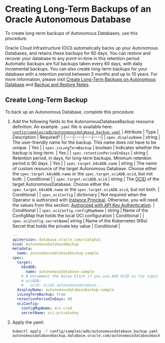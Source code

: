 # Creating Long-Term Backups of an Oracle Autonomous Database

To create long-term backups of Autonomous Databases, use this procedure.

Oracle Cloud Infrastructure (OCI) automatically backs up your Autonomous Databases, and retains these backups for 60 days. You can restore and recover your database to any point-in-time in this retention period. Automatic backups are full backups taken every 60 days, with daily incremental backups. You can also create long-term backups for your database with a retention period between 3 months and up to 10 years. For more information, please visit [Create Long-Term Backups on Autonomous Database](https://docs.oracle.com/en/cloud/paas/autonomous-database/serverless/adbsb/backup-long-term.html) and [Backup and Restore Notes](https://docs.oracle.com/en-us/iaas/autonomous-database-serverless/doc/backup-restore-notes.html).

## Create Long-Term Backup

To back up an Autonomous Database, complete this procedure.

1. Add the following fields to the AutonomousDatabaseBackup resource definition. An example `.yaml` file is available here: [`config/samples/adb/autonomousdatabase_backup.yaml`](./../../config/samples/adb/autonomousdatabase_backup.yaml)
    | Attribute | Type | Description | Required? |
    |----|----|----|----|
    | `spec.displayName` | string | The user-friendly name for the backup. This name does not have to be unique. | Yes |
    | `spec.isLongTermBackup` | boolean | Indicates whether the backup is long-term. | Yes |
    | `spec.retentionPeriodInDays` | string | Retention period, in days, for long-term backups. Minimum retention period is 90 days. | Yes |
    | `spec.target.k8sADB.name` | string | The name of custom resource of the target Autonomous Database. Choose either the `spec.target.k8sADB.name` or the `spec.target.ociADB.ocid`, but not both. | Conditional |
    | `spec.target.ociADB.ocid` | string | The [OCID](https://docs.cloud.oracle.com/Content/General/Concepts/identifiers.htm) of the target AutonomousDatabase. Choose either the `spec.target.k8sADB.name` or the `spec.target.ociADB.ocid`, but not both. | Conditional |
    | `spec.ociConfig` | dictionary | Not required when the Operator is authorized with [Instance Principal](./ADB_PREREQUISITES.md#authorized-with-instance-principal). Otherwise, you will need the values from this section: [Authorized with API Key Authentication](./ADB_PREREQUISITES.md#authorized-with-api-key-authentication). | Conditional |
    | `spec.ociConfig.configMapName` | string | Name of the ConfigMap that holds the local OCI configuration | Conditional |
    | `spec.ociConfig.secretName`| string | Name of the Kubernetes (K8s) Secret that holds the private key value | Conditional |

    ```yaml
    ---
    apiVersion: database.oracle.com/v1alpha1
    kind: AutonomousDatabaseBackup
    metadata:
      name: autonomousdatabasebackup-sample
    spec:
      target:
        k8sADB:
          name: autonomousdatabase-sample
        # # Uncomment the below block if you use ADB OCID as the input of the target ADB
        # ociADB:
        #   ocid: ocid1.autonomousdatabase...
      displayName: autonomousdatabasebackup-sample
      isLongTermBackup: true
      retentionPeriodInDays: 90
      ociConfig:
        configMapName: oci-cred
        secretName: oci-privatekey
    ```

2. Apply the yaml:

    ```sh
    kubectl apply -f config/samples/adb/autonomousdatabase_backup.yaml
    autonomousdatabasebackup.database.oracle.com/autonomousdatabasebackup-sample created
    ```
